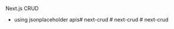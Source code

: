 Next.js CRUD

* using jsonplaceholder apis#   n e x t - c r u d  
 #   n e x t - c r u d  
 # next-crud
